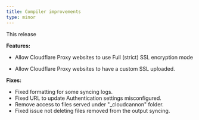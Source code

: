```yaml
---
title: Compiler improvements
type: minor
---
```


This release

**Features:**

* Allow Cloudflare Proxy websites to use Full (strict) SSL encryption mode

* Allow Cloudflare Proxy websites to have a custom SSL uploaded.

**Fixes:**

* Fixed formatting for some syncing logs.
* Fixed URL to update Authentication settings misconfigured.
* Remove access to files served under "\_cloudcannon" folder.
* Fixed issue not deleting files removed from the output syncing.